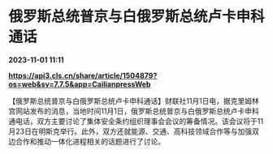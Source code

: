 # 俄罗斯总统普京与白俄罗斯总统卢卡申科通话

**2023-11-01 11:11**

**https://api3.cls.cn/share/article/1504879?os=web&sv=7.7.5&app=CailianpressWeb**

【俄罗斯总统普京与白俄罗斯总统卢卡申科通话】财联社11月1日电，据克里姆林宫网站发布的消息，当地时间11月1日，俄罗斯总统普京与白俄罗斯总统卢卡申科通电话，双方主要讨论了集体安全条约组织理事会会议的筹备情况。该会议将于11月23日在明斯克举行。此外，双方还就能源、交通、高科技领域合作等与加强双边合作和推动一体化进程相关的话题进行了讨论。